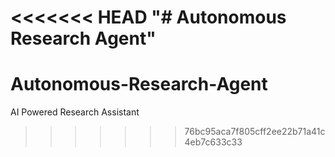 <<<<<<< HEAD
"# Autonomous Research Agent" 
=======
# Autonomous-Research-Agent
AI Powered Research Assistant 
>>>>>>> 76bc95aca7f805cff2ee22b71a41c4eb7c633c33
